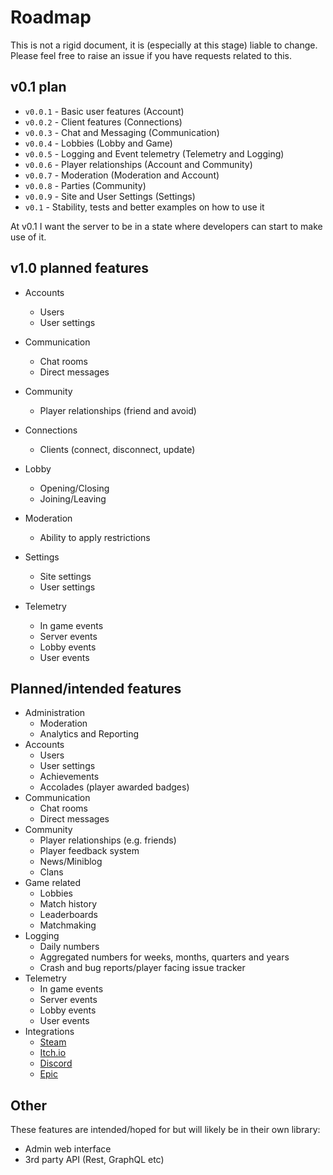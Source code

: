 # Roadmap
This is not a rigid document, it is (especially at this stage) liable to change. Please feel free to raise an issue if you have requests related to this.

## v0.1 plan
* `v0.0.1` - Basic user features (Account)
* `v0.0.2` - Client features (Connections)
* `v0.0.3` - Chat and Messaging (Communication)
* `v0.0.4` - Lobbies (Lobby and Game)
* `v0.0.5` - Logging and Event telemetry (Telemetry and Logging)
* `v0.0.6` - Player relationships (Account and Community)
* `v0.0.7` - Moderation (Moderation and Account)
* `v0.0.8` - Parties (Community)
* `v0.0.9` - Site and User Settings (Settings)
* `v0.1` - Stability, tests and better examples on how to use it

At v0.1 I want the server to be in a state where developers can start to make use of it.

## v1.0 planned features
- Accounts
  - Users
  - User settings

- Communication
  - Chat rooms
  - Direct messages

- Community
  - Player relationships (friend and avoid)

- Connections
  - Clients (connect, disconnect, update)

- Lobby
  - Opening/Closing
  - Joining/Leaving

- Moderation
  - Ability to apply restrictions

- Settings
  - Site settings
  - User settings

- Telemetry
  - In game events
  - Server events
  - Lobby events
  - User events

## Planned/intended features
- Administration
  - Moderation
  - Analytics and Reporting
- Accounts
  - Users
  - User settings
  - Achievements
  - Accolades (player awarded badges)
- Communication
  - Chat rooms
  - Direct messages
- Community
  - Player relationships (e.g. friends)
  - Player feedback system
  - News/Miniblog
  - Clans
- Game related
  - Lobbies
  - Match history
  - Leaderboards
  - Matchmaking
- Logging
  - Daily numbers
  - Aggregated numbers for weeks, months, quarters and years
  - Crash and bug reports/player facing issue tracker
- Telemetry
  - In game events
  - Server events
  - Lobby events
  - User events
- Integrations
  - [Steam](https://partner.steamgames.com/doc/webapi_overview)
  - [Itch.io](https://itch.io/docs/api/serverside)
  - [Discord](https://hex.pm/packages/nostrum)
  - [Epic](https://dev.epicgames.com/docs/web-api-ref)

## Other
These features are intended/hoped for but will likely be in their own library:
- Admin web interface
- 3rd party API (Rest, GraphQL etc)
